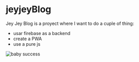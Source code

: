 # jeyjeyBlog
Jey Jey Blog is a proyect where I want to do a cuple of thing:

- usar firebase as a backend
- create a PWA
- use a pure js

![baby success](https://prod-filesbucket-7hmmorphht20.s3-ap-southeast-2.amazonaws.com/styles/nova_evo_landscape/s3/article/thumbnail/screen_shot_2015-04-15_at_7.06.47_am.png?itok=jneoqgKm)